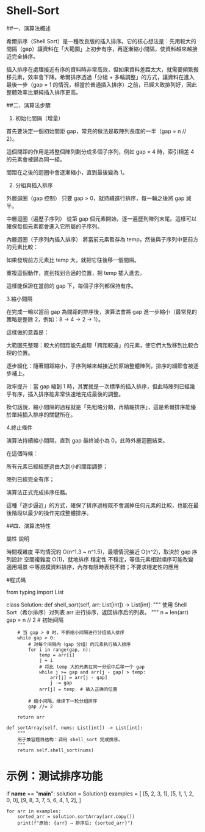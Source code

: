 # Shell-Sort


##一、演算法概述

希爾排序（Shell Sort）是一種改良版的插入排序。它的核心想法是：先用較大的間隔（gap）讓資料在「大範圍」上初步有序，再逐漸縮小間隔，使資料越來越接近完全排序。

插入排序在處理接近有序的資料時非常高效，但如果資料差距太大，就需要頻繁搬移元素，效率會下降。希爾排序透過「分組 + 多輪調整」的方式，讓資料在進入最後一步（gap = 1 的情況，相當於普通插入排序）之前，已經大致排列好，因此整體效率比單純插入排序更高。


##二、演算法步驟

1. 初始化間隔（增量）

首先要決定一個初始間距 gap，常見的做法是取陣列長度的一半（gap = n // 2）。

這個間距的作用是將整個陣列劃分成多個子序列，例如 gap = 4 時，索引相差 4 的元素會被歸為同一組。

間距在之後的迴圈中會逐漸縮小，直到最後變為 1。


2. 分組與插入排序

外層迴圈（gap 控制）
只要 gap > 0，就持續進行排序，每一輪之後將 gap 減半。

中層迴圈（遍歷子序列）
從第 gap 個元素開始，逐一遍歷到陣列末尾。這樣可以確保每個元素都會進入它所屬的子序列。

內層迴圈（子序列內插入排序）
將當前元素暫存為 temp，然後與子序列中更前方的元素比較：

如果發現前方元素比 temp 大，就把它往後移一個間隔。

重複這個動作，直到找到合適的位置，把 temp 插入進去。

這樣能保證在當前的 gap 下，每個子序列都保持有序。

3.縮小間隔

在完成一輪以當前 gap 為間距的排序後，演算法會將 gap 進一步縮小（最常見的策略是整除 2，例如：8 → 4 → 2 → 1）。

這樣做的意義是：

大範圍先整理：較大的間距能先處理「跨距較遠」的元素，使它們大致移到比較合理的位置。

逐步細化：隨著間距縮小，子序列越來越接近於原始整體陣列，排序的細節會被逐步補上。

效率提升：當 gap 縮到 1 時，其實就是一次標準的插入排序，但此時陣列已經幾乎有序，插入排序能非常快速地完成最後的調整。


換句話說，縮小間隔的過程就是「先粗略分類，再精細排序」，這是希爾排序能優於單純插入排序的關鍵所在。

4.終止條件

演算法持續縮小間隔，直到 gap 最終減小為 0，此時外層迴圈結束。

在這個時候：

所有元素已經經歷過由大到小的間距調整；

陣列已經完全有序；

演算法正式完成排序任務。


這種「逐步逼近」的方式，確保了排序過程既不會漏掉任何元素的比較，也能在最後階段以最少的操作完成整體排序。

##四、演算法特性

屬性 說明

時間複雜度 平均情況約 O(n^1.3 ~ n^1.5)，最壞情況接近 O(n^2)，取決於 gap 序列設計
空間複雜度 O(1)，就地排序
穩定性 不穩定，等值元素相對順序可能改變
適用場景 中等規模資料排序，內存有限時表現不錯；不要求穩定性的應用

#程式碼

from typing import List

class Solution:
    def shell_sort(self, arr: List[int]) -> List[int]:
        """
        使用 Shell Sort（希尔排序）对列表 arr 进行排序，返回排序后的列表。
        """
        n = len(arr)
        gap = n // 2  # 初始间隔

        # 当 gap > 0 时，不断缩小间隔进行分组插入排序
        while gap > 0:
            # 对每个间隔内（gap 分组）的元素执行插入排序
            for i in range(gap, n):
                temp = arr[i]
                j = i
                # 将比 temp 大的元素在同一分组中后移一个 gap
                while j >= gap and arr[j - gap] > temp:
                    arr[j] = arr[j - gap]
                    j -= gap
                arr[j] = temp  # 插入正确的位置

            # 缩小间隔，继续下一轮分组排序
            gap //= 2

        return arr

    def sortArray(self, nums: List[int]) -> List[int]:
        """
        用于兼容题目结构：调用 shell_sort 完成排序。
        """
        return self.shell_sort(nums)

# 示例：测试排序功能
if __name__ == "__main__":
    solution = Solution()
    examples = [
        [5, 2, 3, 1],
        [5, 1, 1, 2, 0, 0],
        [9, 8, 3, 7, 5, 6, 4, 1, 2],
    ]

    for arr in examples:
        sorted_arr = solution.sortArray(arr.copy())
        print(f"原始: {arr} → 排序后: {sorted_arr}")
